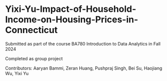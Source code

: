 # Yixi-Yu-Impact-of-Household-Income-on-Housing-Prices-in-Connecticut
Submitted as part of the course BA780 Introduction to Data Analytics in Fall 2024

Completed as group project 

Contributors: Aaryan Bammi, Zeran Huang, Pushpraj Singh, Bei Su, Haojiang Wu, Yixi Yu
